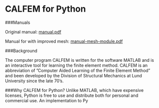 # CALFEM for Python

###Manuals

Original manual: [manual.pdf](https://github.com/CALFEM/calfem-python/raw/master/manual.pdf)

Manual for with improved mesh: [manual-mesh-module.pdf](https://github.com/CALFEM/calfem-python/raw/master/manual-mesh-module.pdf)

###Background

The computer program CALFEM is written for the software MATLAB and is an
interactive tool for learning the finite element method. CALFEM is an abbreviation
of ”Computer Aided Learning of the Finite Element Method” and been developed
by the Division of Structural Mechanics at Lund University since the late 70’s.

###Why CALFEM for Python?
Unlike MATLAB, which have expensive licenses, Python is free to use and distribute
both for personal and commercial use. An implementation to Py
